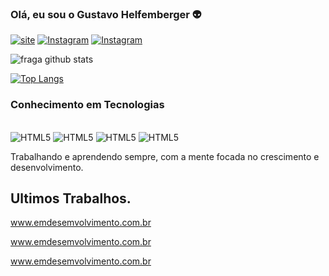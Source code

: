 
### Olá, eu sou o Gustavo Helfemberger 👽

[![site](https://img.shields.io/badge/Blogger-FF5722?style=for-the-badge&logo=blogger&logoColor=white)](#)
[![Instagram](https://img.shields.io/badge/YouTube-FF0000?style=for-the-badge&logo=youtube&logoColor=white/)](#)
[![Instagram](https://img.shields.io/badge/Instagram-E4405F?style=for-the-badge&logo=instagram&logoColor=white)](https://www.instagram.com/hellfemberger/)

![fraga github stats](https://github-readme-stats.vercel.app/api?username=jagustinha&show_icons=true&theme=radical)

[![Top Langs](https://github-readme-stats.vercel.app/api/top-langs/?username=jagustinha)](https://github.com/anuraghazra/github-readme-stats)

### Conhecimento em Tecnologias

<div style="display: incline_block"><br/>
    <img aling="center" alt="HTML5" src="https://img.shields.io/badge/HTML5-E34F26?style=for-the-badge&logo=html5&logoColor=white" />
    <img aling="center" alt="HTML5" src="https://img.shields.io/badge/CSS3-1572B6?style=for-the-badge&logo=css3&logoColor=white" />
    <img aling="center" alt="HTML5" src="https://img.shields.io/badge/JavaScript-323330?style=for-the-badge&logo=javascript&logoColor=F7DF1E" />
    <img aling="center" alt="HTML5" src="https://img.shields.io/badge/Python-14354C?style=for-the-badge&logo=python&logoColor=white" />
</div>

Trabalhando e aprendendo sempre, com a mente focada no crescimento e desenvolvimento.

## Ultimos Trabalhos.

www.emdesemvolvimento.com.br

www.emdesemvolvimento.com.br

www.emdesemvolvimento.com.br

